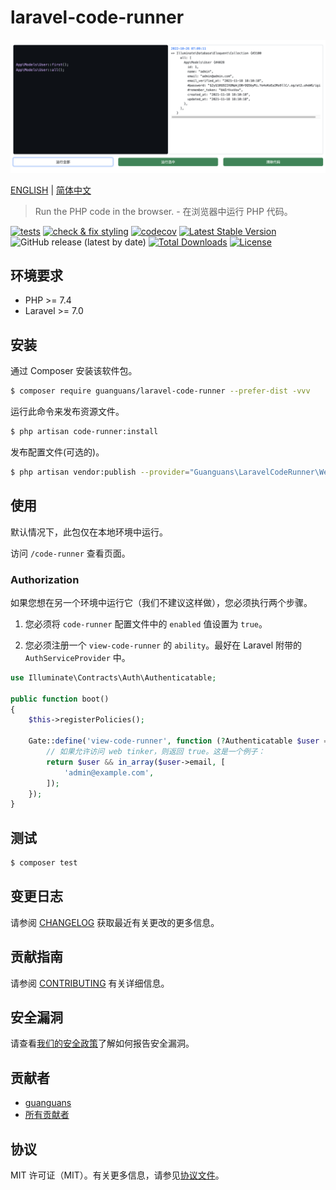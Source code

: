 # laravel-code-runner

![](docs/usage.png)

[ENGLISH](README.md) | [简体中文](README-zh_CN.md)

> Run the PHP code in the browser. - 在浏览器中运行 PHP 代码。

[![tests](https://github.com/guanguans/laravel-code-runner/workflows/tests/badge.svg)](https://github.com/guanguans/laravel-code-runner/actions)
[![check & fix styling](https://github.com/guanguans/laravel-code-runner/actions/workflows/php-cs-fixer.yml/badge.svg)](https://github.com/guanguans/laravel-code-runner/actions)
[![codecov](https://codecov.io/gh/guanguans/laravel-code-runner/branch/main/graph/badge.svg?token=URGFAWS6S4)](https://codecov.io/gh/guanguans/laravel-code-runner)
[![Latest Stable Version](https://poser.pugx.org/guanguans/laravel-code-runner/v)](//packagist.org/packages/guanguans/laravel-code-runner)
![GitHub release (latest by date)](https://img.shields.io/github/v/release/guanguans/laravel-code-runner)
[![Total Downloads](https://poser.pugx.org/guanguans/laravel-code-runner/downloads)](//packagist.org/packages/guanguans/laravel-code-runner)
[![License](https://poser.pugx.org/guanguans/laravel-code-runner/license)](//packagist.org/packages/guanguans/laravel-code-runner)

## 环境要求

* PHP >= 7.4
* Laravel >= 7.0

## 安装

通过 Composer 安装该软件包。

```bash
$ composer require guanguans/laravel-code-runner --prefer-dist -vvv
```

运行此命令来发布资源文件。

```bash
$ php artisan code-runner:install
```

发布配置文件(可选的)。

```bash
$ php artisan vendor:publish --provider="Guanguans\LaravelCodeRunner\WebTinkerServiceProvider" --tag="code-runner-config"
```

## 使用

默认情况下，此包仅在本地环境中运行。

访问 `/code-runner` 查看页面。

### Authorization

如果您想在另一个环境中运行它（我们不建议这样做），您必须执行两个步骤。

1. 您必须将 `code-runner` 配置文件中的 `enabled` 值设置为 `true`。

2. 您必须注册一个 `view-code-runner` 的 `ability`。最好在 Laravel 附带的 `AuthServiceProvider` 中。

```php
use Illuminate\Contracts\Auth\Authenticatable;

public function boot()
{
    $this->registerPolicies();

    Gate::define('view-code-runner', function (?Authenticatable $user = null) {
        // 如果允许访问 web tinker，则返回 true。这是一个例子：
        return $user && in_array($user->email, [
            'admin@example.com',
        ]);
    });
}
```

## 测试

```bash
$ composer test
```

## 变更日志

请参阅 [CHANGELOG](CHANGELOG.md) 获取最近有关更改的更多信息。

## 贡献指南

请参阅 [CONTRIBUTING](.github/CONTRIBUTING.md) 有关详细信息。

## 安全漏洞

请查看[我们的安全政策](../../security/policy)了解如何报告安全漏洞。

## 贡献者

* [guanguans](https://github.com/guanguans)
* [所有贡献者](../../contributors)

## 协议

MIT 许可证（MIT）。有关更多信息，请参见[协议文件](LICENSE)。
